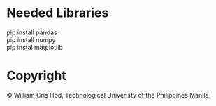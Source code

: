 # Needed Libraries

pip install pandas  
pip install numpy  
pip instal matplotlib  

# Copyright
© William Cris Hod, Technological Univeristy of the Philippines Manila
